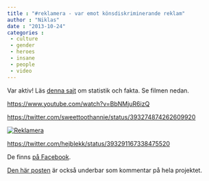 ```yaml
---
title : "#reklamera - var emot könsdiskriminerande reklam"
author : "Niklas"
date : "2013-10-24"
categories : 
 - culture
 - gender
 - heroes
 - insane
 - people
 - video
---
```


Var aktiv! Läs [denna sajt](http://sverigeskvinnolobby.se/blog/projekt/reklamera) om statistik och fakta. Se filmen nedan.

https://www.youtube.com/watch?v=BbNMjuR6izQ

https://twitter.com/sweettoothannie/status/393274874262609920

[![Reklamera](https://niklasblog.com/wp-content/2013-10-24_1020.png)](https://niklasblog.com/wp-content/2013-10-24_1020.png)

https://twitter.com/hejblekk/status/393291167338475520

De finns [på Facebook](http://facebook.se/reklamera).

[Den här posten](http://whenyouareafeminist.tumblr.com/post/64948715023/when-you-heard-about-kvinnolobbyns-projekt-reklamera) är också underbar som kommentar på hela projektet.
